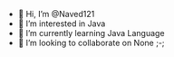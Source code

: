 - 👋 Hi, I’m @Naved121
- 👀 I’m interested in Java
- 🌱 I’m currently learning Java Language
- 💞️ I’m looking to collaborate on None ;-;
<!---
Naved121/Naved121 is a ✨ special ✨ repository because its `README.md` (this file) appears on your GitHub profile.
You can click the Preview link to take a look at your changes.
--->
